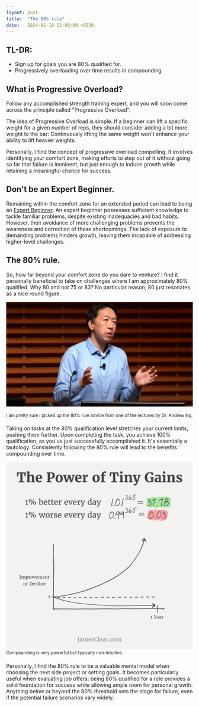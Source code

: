 ```yaml
---
layout: post
title:  "The 80% rule"
date:   2024-01-10 12:00:00 +0530
---
```


## TL-DR:
* Sign up for goals you are 80% qualified for.
* Progressively overloading over time results in compounding.


## What is Progressive Overload?
Follow any accomplished strength training expert, and you will soon come across the principle called "Progressive Overload".

The idea of Progressive Overload is simple. If a beginner can lift a specific weight for a given number of reps, they should consider adding a bit more weight to the bar: Continuously lifting the same weight won't enhance your ability to lift heavier weights.

Personally, I find the concept of progressive overload compelling. It involves identifying your comfort zone, making efforts to step out of it without going so far that failure is imminent, but just enough to induce growth while retaining a meaningful chance for success.


## Don't be an Expert Beginner.
Remaining within the comfort zone for an extended period can lead to being an [Expert Beginner](https://daedtech.com/how-developers-stop-learning-rise-of-the-expert-beginner/). An expert beginner possesses sufficient knowledge to tackle familiar problems, despite existing inadequacies and bad habits. However, their avoidance of more challenging problems prevents the awareness and correction of these shortcomings. The lack of exposure to demanding problems hinders growth, leaving them incapable of addressing higher-level challenges.


## The 80% rule.
So, how far beyond your comfort zone do you dare to venture? I find it personally beneficial to take on challenges where I am approximately 80% qualified. Why 80 and not 75 or 83? No particular reason; 80 just resonates as a nice round figure.


![](/assets/2024-01-13/dr-andrew-ng.jpeg) 

<sup>I am pretty sure I picked up the 80% rule advice from one of the lectures by Dr. Andrew Ng. </sup>

Taking on tasks at the 80% qualification level stretches your current limits, pushing them further. Upon completing the task, you achieve 100% qualification, as you've just successfully accomplished it. It's essentially a tautology. Consistently following the 80% rule will lead to the benefits compounding over time. 

![](/assets/2024-01-13/tiny-gains-graph.jpg)
<sup>Compounding is very powerful but typically non-intuitive.</sup>

Personally, I find the 80% rule to be a valuable mental model when choosing the next side project or setting goals. It becomes particularly useful when evaluating job offers: being 80% qualified for a role provides a solid foundation for success while allowing ample room for personal growth. Anything below or beyond the 80% threshold sets the stage for failure, even if the potential failure scenarios vary widely.